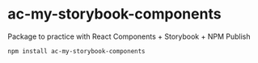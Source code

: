 # ac-my-storybook-components

Package to practice with React Components + Storybook + NPM Publish

```
npm install ac-my-storybook-components
```
